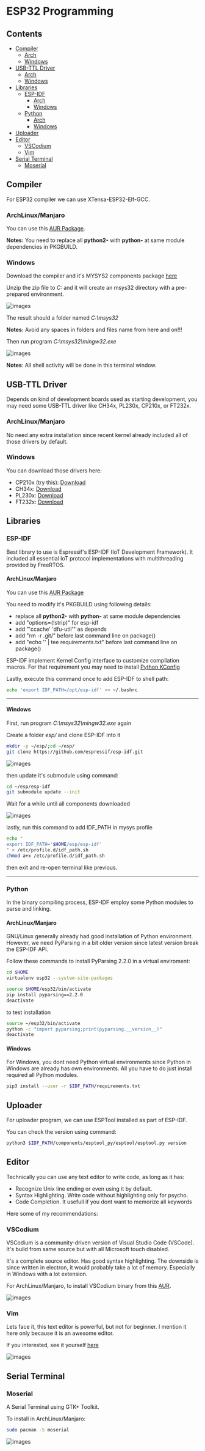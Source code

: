 # ESP32 Programming

## Contents
- [Compiler](https://github.com/mekatronik-achmadi/md_tutorial/blob/master/electronic/tutorials/esp32_install.md#compiler)
	+ [Arch](https://github.com/mekatronik-achmadi/md_tutorial/blob/master/electronic/tutorials/esp32_install.md#archlinuxmanjaro)
	+ [Windows](https://github.com/mekatronik-achmadi/md_tutorial/blob/master/electronic/tutorials/esp32_install.md#windows)
- [USB-TTL Driver](https://github.com/mekatronik-achmadi/md_tutorial/blob/master/electronic/tutorials/esp32_install.md#usb-ttl-driver)
	+ [Arch](https://github.com/mekatronik-achmadi/md_tutorial/blob/master/electronic/tutorials/esp32_install.md#archlinuxmanjaro-1)
	+ [Windows](https://github.com/mekatronik-achmadi/md_tutorial/blob/master/electronic/tutorials/esp32_install.md#windows-1)
- [Libraries](https://github.com/mekatronik-achmadi/md_tutorial/blob/master/electronic/tutorials/esp32_install.md#libraries)
	+ [ESP-IDF](https://github.com/mekatronik-achmadi/md_tutorial/blob/master/electronic/tutorials/esp32_install.md#esp-idf)
		* [Arch](https://github.com/mekatronik-achmadi/md_tutorial/blob/master/electronic/tutorials/esp32_install.md#archlinuxmanjaro-2)
		* [Windows](https://github.com/mekatronik-achmadi/md_tutorial/blob/master/electronic/tutorials/esp32_install.md#windows-2)
	+ [Python](https://github.com/mekatronik-achmadi/md_tutorial/blob/master/electronic/tutorials/esp32_install.md#python)
		* [Arch](https://github.com/mekatronik-achmadi/md_tutorial/blob/master/electronic/tutorials/esp32_install.md#archlinuxmanjaro-3)
		* [Windows](https://github.com/mekatronik-achmadi/md_tutorial/blob/master/electronic/tutorials/esp32_install.md#windows-3)  
- [Uploader](https://github.com/mekatronik-achmadi/md_tutorial/blob/master/electronic/tutorials/esp32_install.md#uploader)
- [Editor](https://github.com/mekatronik-achmadi/md_tutorial/blob/master/electronic/tutorials/esp32_install.md#editor)
	+ [VSCodium](https://github.com/mekatronik-achmadi/md_tutorial/blob/master/electronic/tutorials/esp32_install.md#vscodium)
	+ [Vim](https://github.com/mekatronik-achmadi/md_tutorial/blob/master/electronic/tutorials/esp32_install.md#vim)
- [Serial Terminal](https://github.com/mekatronik-achmadi/md_tutorial/blob/master/electronic/tutorials/esp32_install.md#serial-terminal)
	+ [Moserial](https://github.com/mekatronik-achmadi/md_tutorial/blob/master/electronic/tutorials/esp32_install.md#moserial)

## Compiler

For ESP32 compiler we can use XTensa-ESP32-Elf-GCC.

### ArchLinux/Manjaro

You can use this [AUR Package](https://aur.archlinux.org/packages/xtensa-esp32-elf-gcc-bin/).

**Notes:** You need to replace all **python2-** with **python-** at same module dependencies in PKGBUILD.

### Windows

Download the compiler and it's MYSYS2 components package [here](https://dl.espressif.com/dl/esp32_win32_msys2_environment_and_esp2020r2_toolchain-20200601.zip)

Unzip the zip file to *C:*  and it will create an msys32 directory with a pre-prepared environment.

![images](images/esp32win.PNG?raw=true)

The result should a folder named *C:\msys32*

**Notes:** Avoid any spaces in folders and files name from here and on!!!

Then run program *C:\msys32\mingw32.exe*

![images](images/esp32win0.PNG?raw=true)

**Notes**: All shell activity will be done in this terminal window.

## USB-TTL Driver

Depends on kind of development boards used as starting development,
you may need some USB-TTL driver like CH34x, PL230x, CP210x, or FT232x.

### ArchLinux/Manjaro

No need any extra installation since recent kernel already included all of those drivers by default.

### Windows

You can download those drivers here:
- CP210x (try this): [Download](https://drive.google.com/file/d/1EOIDu4Z4NJiLk6UU6dLL4edRn--rqkNG/view?usp=sharing)
- CH34x: [Download](https://drive.google.com/file/d/1-Q9LCqPtK7MlNTnRsnao-CeUexVp9CP1/view?usp=sharing)
- PL230x: [Download](https://drive.google.com/file/d/1TPoFGtD0ngCYNH1h21dQrXWijMSp_XpZ/view?usp=sharing)
- FT232x: [Download](https://www.usb-drivers.org/wp-content/uploads/2014/12/CDM-2.08.28-WHQL-Certified1.zip)

## Libraries

### ESP-IDF

Best library to use is Espressif's ESP-IDF (IoT Development Framework).
It included all essential IoT protocol implementations with multithreading provided by FreeRTOS.

#### ArchLinux/Manjaro

You can use this [AUR Package](https://aur.archlinux.org/packages/esp-idf/)

You need to modify it's PKGBUILD using following details:
- replace all **python2-** with **python-** at same module dependencies
- add "options=(!strip)" for esp-idf
- add "'ccache' 'dfu-util'" as depends
- add "rm -r .git/" before last command line on package()
- add "echo '' | tee requirements.txt" before last command line on package()

ESP-IDF implement Kernel Config interface to customize compilation macros.
For that requirement you may need to install [Python KConfig](https://aur.archlinux.org/packages/python-kconfiglib/)

Lastly, execute this command once to add ESP-IDF to shell path:

```sh
echo 'export IDF_PATH=/opt/esp-idf' >> ~/.bashrc
```

---

#### Windows

First, run program *C:\msys32\mingw32.exe* again

Create a folder *esp/* and clone ESP-IDF into it

```sh
mkdir -p ~/esp/;cd ~/esp/
git clone https://github.com/espressif/esp-idf.git
```

![images](images/esp32win1.PNG?raw=true)

then update it's submodule using command:

```sh
cd ~/esp/esp-idf
git submodule update --init
```

Wait for a while until all components downloaded

![images](images/esp32win2.PNG?raw=true)

lastly, run this command to add IDF_PATH in mysys profile

```sh
echo "
export IDF_PATH='$HOME/esp/esp-idf'
" > /etc/profile.d/idf_path.sh
chmod a+x /etc/profile.d/idf_path.sh
```

then exit and re-open terminal like previous.

---

### Python

In the binary compiling process, ESP-IDF employ some Python modules to parse and linking.

#### ArchLinux/Manjaro

GNU/Linux generally already had good installation of Python environment.
However, we need PyParsing in a bit older version since latest version break the ESP-IDF API.

Follow these commands to install PyParsing 2.2.0 in a virtual enviroment:

```sh
cd $HOME
virtualenv esp32 --system-site-packages

source $HOME/esp32/bin/activate
pip install pyparsing==2.2.0
deactivate
```

to test installation

```sh
source ~/esp32/bin/activate
python -c "import pyparsing;print(pyparsing.__version__)"
deactivate
```

#### Windows

For Windows, you dont need Python virtual environments since Python in Windows are already has own environments.
All you have to do just install required all Python modules.

```sh
pip3 install --user -r $IDF_PATH/requirements.txt
```

## Uploader

For uploader program, we can use ESPTool installed as part of ESP-IDF.

You can check the version using command:

```sh
python3 $IDF_PATH/components/esptool_py/esptool/esptool.py version
```

## Editor

Technically you can use any text editor to write code, as long as it has:
- Recognize Unix line ending or even using it by default.
- Syntax Highlighting. Write code without highlighting only for psycho.
- Code Completion. It usefull if you dont want to memorize all keywords

Here some of my recommendations:

### VSCodium

VSCodium is a community-driven version of Visual Studio Code (VSCode).
It's build from same source but with all Microsoft touch disabled.

It's a complete source editor.
Has good syntax highlighting.
The downside is since written in electron, it would probably take a lot of memory.
Especially in Windows with a lot extension.

For ArchLinux/Manjaro, to install VSCodium binary from this [AUR](https://aur.archlinux.org/packages/vscodium-bin/).

![images](images/esp32codium.png?raw=true)

### Vim

Lets face it, this text editor is powerful, but not for beginner.
I mention it here only because it is an awesome editor.

If you interested, see it yourself [here](https://github.com/mekatronik-achmadi/md_tutorial/blob/master/electronic/tutorials/vim.md)

![images](images/esp32code.png?raw=true)

## Serial Terminal

### Moserial 

A Serial Terminal using GTK+ Toolkit.

To install in ArchLinux/Manjaro:

```sh
sudo pacman -S moserial
```

![images](images/moserial.png?raw=true)


